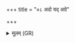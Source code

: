 +++
title = "०८ अदो यद् अग्रे"

+++
<details><summary>मूलम् (GR)</summary>

+++(PSK 20.25.8)+++अदो यद् अग्रे देवानां  
पुरस्ताद् अवतिष्ठति ।  
तन् मे +ऽब्रवीत् त्वष्टा विरिष्टभेषजम् ॥
</details>
